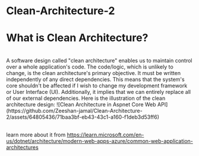 # Clean-Architecture-2
<h1>What is Clean Architecture?</h1>
<br>A software design called "clean architecture" enables us to maintain control over a whole application's code. 
The code/logic, which is unlikely to change, is the clean architecture's primary objective. It must be written independently of any direct dependencies. 
This means that the system's core shouldn't be affected if I wish to change my development framework or User Interface (UI).
Additionally, it implies that we can entirely replace all of our external dependencies.
Here is the illustration of the clean architecture design:
![Clean Architecture in Aspnet Core Web API](https://github.com/Zeeshan-jamal/Clean-Architecture-2/assets/64805436/71baa3bf-eb43-43c1-a160-f1deb3d53ff6)

<br>learn more about it from https://learn.microsoft.com/en-us/dotnet/architecture/modern-web-apps-azure/common-web-application-architectures
